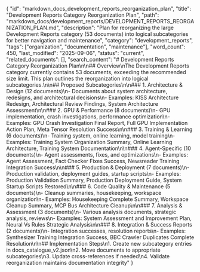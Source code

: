 {
  "id": "markdown_docs_development_reports_reorganization_plan",
  "title": "Development Reports Category Reorganization Plan",
  "path": "markdown_docs/development_reports/DEVELOPMENT_REPORTS_REORGANIZATION_PLAN.md",
  "description": "Plan for reorganizing the large Development Reports category (53 documents) into logical subcategories for better navigation and maintenance",
  "category": "development_reports",
  "tags": ["organization", "documentation", "maintenance"],
  "word_count": 450,
  "last_modified": "2025-09-06",
  "status": "current",
  "related_documents": [],
  "search_content": "# Development Reports Category Reorganization Plan\n\n## Overview\nThe Development Reports category currently contains 53 documents, exceeding the recommended size limit. This plan outlines the reorganization into logical subcategories.\n\n## Proposed Subcategories\n\n### 1. Architecture & Design (12 documents)\n- Documents about system architecture, redesigns, and architectural decisions\n- Examples: KISS Architecture Redesign, Architectural Review Findings, System Architecture Assessment\n\n### 2. GPU & Performance (8 documents)\n- GPU implementation, crash investigations, performance optimization\n- Examples: GPU Crash Investigation Final Report, Full GPU Implementation Action Plan, Meta Tensor Resolution Success\n\n### 3. Training & Learning (6 documents)\n- Training system, online learning, model training\n- Examples: Training System Organization Summary, Online Learning Architecture, Training System Documentation\n\n### 4. Agent-Specific (10 documents)\n- Agent assessments, fixes, and optimizations\n- Examples: Agent Assessment, Fact Checker Fixes Success, Newsreader Training Integration Success\n\n### 5. Production & Deployment (7 documents)\n- Production validation, deployment guides, startup scripts\n- Examples: Production Validation Summary, Production Deployment Guide, System Startup Scripts Restored\n\n### 6. Code Quality & Maintenance (5 documents)\n- Cleanup summaries, housekeeping, workspace organization\n- Examples: Housekeeping Complete Summary, Workspace Cleanup Summary, MCP Bus Architecture Cleanup\n\n### 7. Analysis & Assessment (3 documents)\n- Various analysis documents, strategic analysis, reviews\n- Examples: System Assessment and Improvement Plan, Neural Vs Rules Strategic Analysis\n\n### 8. Integration & Success Reports (2 documents)\n- Integration successes, resolution reports\n- Examples: Synthesizer Training Integration Success, BBC Crawler Duplicates Complete Resolution\n\n## Implementation Steps\n1. Create new subcategory entries in docs_catalogue_v2.json\n2. Move documents to appropriate subcategories\n3. Update cross-references if needed\n4. Validate reorganization maintains documentation integrity"
}
